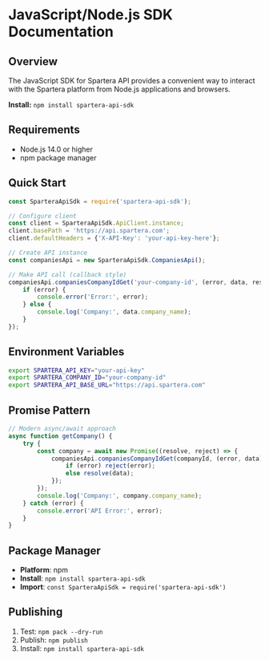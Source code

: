 # JavaScript/Node.js SDK Documentation

## Overview
The JavaScript SDK for Spartera API provides a convenient way to interact with the Spartera platform from Node.js applications and browsers.

**Install:** `npm install spartera-api-sdk`

## Requirements
- Node.js 14.0 or higher
- npm package manager

## Quick Start

```javascript
const SparteraApiSdk = require('spartera-api-sdk');

// Configure client
const client = SparteraApiSdk.ApiClient.instance;
client.basePath = 'https://api.spartera.com';
client.defaultHeaders = {'X-API-Key': 'your-api-key-here'};

// Create API instance
const companiesApi = new SparteraApiSdk.CompaniesApi();

// Make API call (callback style)
companiesApi.companiesCompanyIdGet('your-company-id', (error, data, response) => {
    if (error) {
        console.error('Error:', error);
    } else {
        console.log('Company:', data.company_name);
    }
});
```

## Environment Variables

```bash
export SPARTERA_API_KEY="your-api-key"
export SPARTERA_COMPANY_ID="your-company-id"
export SPARTERA_API_BASE_URL="https://api.spartera.com"
```

## Promise Pattern

```javascript
// Modern async/await approach
async function getCompany() {
    try {
        const company = await new Promise((resolve, reject) => {
            companiesApi.companiesCompanyIdGet(companyId, (error, data) => {
                if (error) reject(error);
                else resolve(data);
            });
        });
        console.log('Company:', company.company_name);
    } catch (error) {
        console.error('API Error:', error);
    }
}
```

## Package Manager
- **Platform**: npm
- **Install**: `npm install spartera-api-sdk`
- **Import**: `const SparteraApiSdk = require('spartera-api-sdk')`

## Publishing
1. Test: `npm pack --dry-run`
2. Publish: `npm publish`
3. Install: `npm install spartera-api-sdk`
